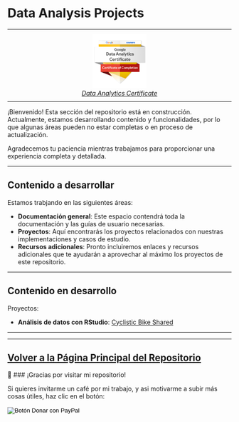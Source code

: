 # Data Analysis Projects

<div>
  <table style="margin-left: 0; border-collapse: collapse;">
    <tr>
      <td style="padding: 10px; text-align: center;">
        <a href="https://www.credly.com/badges/cbad0341-3222-41a8-ad27-15d5d05f284f/linked_in_profile?trk=public_profile_certification-title" target="_blank">
          <img src="./Recursos adicionales/img/GCC_badge_DA_1000x1000.png" alt="Google-certificate" width="25%">
        </a>
        <br>
        <a href="https://www.credly.com/badges/cbad0341-3222-41a8-ad27-15d5d05f284f/linked_in_profile?trk=public_profile_certification-title" target="_blank"><em>Data Analytics Certificate</em></a>
      </td>      
    </tr>    
  </table>
</div>

¡Bienvenido! Esta sección del repositorio está en construcción. Actualmente, estamos desarrollando contenido y funcionalidades, por lo que algunas áreas pueden no estar completas o en proceso de actualización.

Agradecemos tu paciencia mientras trabajamos para proporcionar una experiencia completa y detallada.

---

## Contenido a desarrollar

Estamos trabjando en las siguientes áreas:

- **Documentación general**: Este espacio contendrá toda la documentación y las guías de usuario necesarias.
- **Proyectos**: Aquí encontrarás los proyectos relacionados con nuestras implementaciones y casos de estudio.
- **Recursos adicionales**: Pronto incluiremos enlaces y recursos adicionales que te ayudarán a aprovechar al máximo los proyectos de este repositorio.

---

## Contenido en desarrollo

Proyectos:
- **Análisis de datos con RStudio**: [Cyclistic Bike Shared](./Proyectos/Cyclistic/)


---
---

[Volver a la Página Principal del Repositorio](../README.md)
---

🙏 ### ¡Gracias por visitar mi repositorio!

Si quieres invitarme un café por mi trabajo, y asi motivarme a subir más cosas útiles, haz clic en el botón:

<form action="https://www.paypal.com/donate" method="post" target="_blank">
  <!-- Tu hosted_button_id generado en PayPal -->
  <input type="hidden" name="hosted_button_id" value="8CBQUB38L9ESN" />
  
  <!-- Imagen oficial de botón de PayPal Donar -->
  <input type="image" 
         src="https://www.paypalobjects.com/es_ES/ES/i/btn/btn_donateCC_LG.gif" 
         border="0" name="submit" 
         title="PayPal - The safer, easier way to pay online!" 
         alt="Botón Donar con PayPal" />
         
  <!-- Pixel de seguimiento (monitoreo) de PayPal -->
  <img alt="" border="0" 
       src="https://www.paypal.com/es_ES/i/scr/pixel.gif" 
       width="1" height="1" />
</form>


